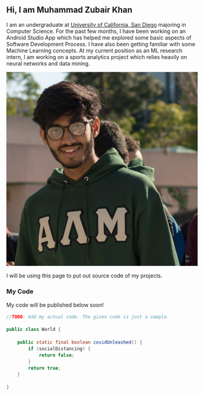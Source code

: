 ## Hi, I am Muhammad Zubair Khan

I am an undergraduate at [University of California, San Diego](https://ucsd.edu/) majoring in Computer Science. For the past few months, I have been working on an Android Studio App which has helped me explored some basic aspects of Software Development Process. I have also been getting familiar with some Machine Learning concepts. At my current position as an ML research intern, I am working on a sports analytics project which relies heavily on neural networks and data mining. 

![Image of MZK](/images/profilepic.jpg)

I will be using this page to put out source code of my projects.

### My Code

My code will be published below soon!

```java
//TODO: Add my actual code. The given code is just a sample.

public class World {
    
    public static final boolean covidUnleashed() {
        if (socialDistancing) {
            return false;
        }
        return true;
    }
    
}
```


